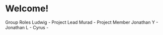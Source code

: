 # Welcome!
Group Roles
Ludwig - Project Lead
Murad - Project Member
Jonathan Y - 
Jonathan L -
Cyrus -
